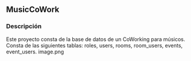 ## MusicCoWork

### Descripción
Este proyecto consta de la base de datos de un CoWorking para músicos. Consta de las siguientes tablas: roles, users, rooms, room_users, events, event_users.
image.png
